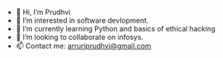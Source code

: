 - 👋 Hi, I’m Prudhvi
- 👀 I’m interested in software devlopment.
- 🌱 I’m currently learning Python and basics of ethical hacking
- 💞️ I’m looking to collaborate on infosys.
- 📫 Contact me: arruriprudhvi@gmail.com
